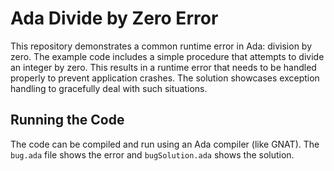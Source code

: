 # Ada Divide by Zero Error

This repository demonstrates a common runtime error in Ada: division by zero.  The example code includes a simple procedure that attempts to divide an integer by zero. This results in a runtime error that needs to be handled properly to prevent application crashes. The solution showcases exception handling to gracefully deal with such situations.

## Running the Code

The code can be compiled and run using an Ada compiler (like GNAT). The `bug.ada` file shows the error and `bugSolution.ada` shows the solution.